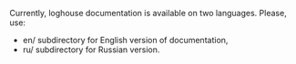 Currently, loghouse documentation is available on two languages. Please, use:
* en/ subdirectory for English version of documentation,
* ru/ subdirectory for Russian version.
